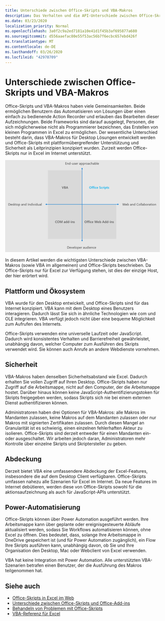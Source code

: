 ```yaml
---
title: Unterschiede zwischen Office-Skripts und VBA-Makros
description: Das Verhalten und die API-Unterschiede zwischen Office-Skripts und Excel-VBA-Makros.
ms.date: 03/23/2020
localization_priority: Normal
ms.openlocfilehash: 3a0f2c9a2ed7181a10e41d1f45b3af695877a680
ms.sourcegitcommit: d556aaefac80e55f53ac56b7f6ecbc657ebd426f
ms.translationtype: MT
ms.contentlocale: de-DE
ms.lasthandoff: 03/26/2020
ms.locfileid: "42978709"
---
```

# <a name="differences-between-office-scripts-and-vba-macros"></a>Unterschiede zwischen Office-Skripts und VBA-Makros

Office-Skripts und VBA-Makros haben viele Gemeinsamkeiten. Beide ermöglichen Benutzern das Automatisieren von Lösungen über einen einfach zu bedienende Action Recorder und erlauben das Bearbeiten dieser Aufzeichnungen. Beide Frameworks sind darauf ausgelegt, Personen, die sich möglicherweise nicht als Programmierer bezeichnen, das Erstellen von kleinen Programmen in Excel zu ermöglichen.
Der wesentliche Unterschied besteht darin, dass VBA-Makros für Desktop Lösungen entwickelt werden und Office-Skripts mit plattformübergreifender Unterstützung und Sicherheit als Leitprinzipien konzipiert wurden. Zurzeit werden Office-Skripts nur in Excel im Internet unterstützt.

![Ein Diagramm mit vier Quadranten, in dem die Fokusbereiche für unterschiedliche Office-Erweiterbarkeits Lösungen dargestellt werden. Sowohl Office-Skripts als auch VBA-Makros sollen Endbenutzern beim Erstellen von Lösungen helfen, aber Office-Skripts werden für das Internet und die Zusammenarbeit erstellt (während VBA für den Desktop gilt).)](../images/office-programmability-diagram.png)

In diesem Artikel werden die wichtigsten Unterschiede zwischen VBA-Makros (sowie VBA im allgemeinen) und Office-Skripts beschrieben. Da Office-Skripts nur für Excel zur Verfügung stehen, ist dies der einzige Host, der hier erörtert wird.

## <a name="platform-and-ecosystem"></a>Plattform und Ökosystem

VBA wurde für den Desktop entwickelt, und Office-Skripts sind für das Internet konzipiert. VBA kann mit dem Desktop eines Benutzers interagieren. Dadurch lässt Sie sich in ähnliche Technologien wie com und OLE integrieren. VBA verfügt jedoch nicht über eine bequeme Möglichkeit zum Aufrufen des Internets.

Office-Skripts verwenden eine universelle Laufzeit oder JavaScript. Dadurch wird konsistentes Verhalten und Barrierefreiheit gewährleistet, unabhängig davon, welcher Computer zum Ausführen des Skripts verwendet wird. Sie können auch Anrufe an andere Webdienste vornehmen.

## <a name="security"></a>Sicherheit

VBA-Makros haben denselben Sicherheitsabstand wie Excel. Dadurch erhalten Sie vollen Zugriff auf Ihren Desktop. Office-Skripts haben nur Zugriff auf die Arbeitsmappe, nicht auf den Computer, der die Arbeitsmappe hostet. Darüber hinaus können keine JavaScript-Authentifizierungstoken für Skripts freigegeben werden, sodass Skripts sich nie bei einem externen Dienst authentifizieren können.

Administratoren haben drei Optionen für VBA-Makros: alle Makros im Mandanten zulassen, keine Makros auf dem Mandanten zulassen oder nur Makros mit signierten Zertifikaten zulassen. Durch diesen Mangel an Granularität ist es schwierig, einen einzelnen fehlerhaften Akteur zu isolieren. Office-Skripts sind derzeit entweder für einen Mandanten ein-oder ausgeschaltet. Wir arbeiten jedoch daran, Administratoren mehr Kontrolle über einzelne Skripts und Skriptersteller zu geben.

## <a name="coverage"></a>Abdeckung

Derzeit bietet VBA eine umfassendere Abdeckung der Excel-Features, insbesondere die auf dem Desktop Client verfügbaren. Office-Skripts umfassen nahezu alle Szenarien für Excel im Internet. Da neue Features im Internet debütieren, werden diese von Office-Skripts sowohl für die aktionsaufzeichnung als auch für JavaScript-APIs unterstützt.

## <a name="power-automate"></a>Power-Automatisierung

Office-Skripts können über Power Automation ausgeführt werden. Ihre Arbeitsmappe kann über geplante oder ereignisgesteuerte Abläufe aktualisiert werden, sodass Sie Workflows automatisieren können, ohne Excel zu öffnen. Dies bedeutet, dass, solange Ihre Arbeitsmappe in OneDrive gespeichert ist (und für Power Automation zugänglich), ein Flow Ihre Skripts ausführen kann, unabhängig davon, ob Sie und Ihre Organisation den Desktop, Mac oder Webclient von Excel verwenden.

VBA hat keine Integration mit Power Automation. Alle unterstützten VBA-Szenarien betrafen einen Benutzer, der die Ausführung des Makros teilgenommen hat.

## <a name="see-also"></a>Siehe auch

- [Office-Skripts in Excel im Web](../overview/excel.md)
- [Unterschiede zwischen Office-Skripts und Office-Add-ins](add-ins-differences.md)
- [Behandeln von Problemen mit Office-Skripts](../testing/troubleshooting.md)
- [VBA-Referenz für Excel](/office/vba/api/overview/excel)
